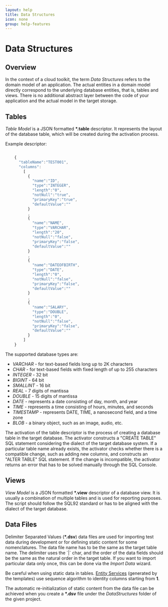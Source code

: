 ```yaml
---
layout: help
title: Data Structures
icon: none
group: help-features
---
```


Data Structures
===

Overview
---


In the context of a cloud toolkit, the term *Data Structures* refers to the domain model of an application. The actual entities in a domain model directly correspond to the underlying database entities, that is, tables and views. There is no additional abstract layer between the code of your application and the actual model in the target storage.

Tables
---

*Table Model* is a JSON formatted **\*.table** descriptor. It represents the layout of the database table, which will be created during the activation process.

Example descriptor:

```javascript

	{
	  "tableName":"TEST001",
	  "columns":
	    [
	      {
	        "name":"ID",
	        "type":"INTEGER",
	        "length":"0",
	        "notNull":"true",
	        "primaryKey":"true",
	        "defaultValue":""
	      }
	      ,
	      {
	        "name":"NAME",
	        "type":"VARCHAR",
	        "length":"20",
	        "notNull":"false",
	        "primaryKey":"false",
	        "defaultValue":""
	      }
	      ,
	      {
	        "name":"DATEOFBIRTH",
	        "type":"DATE",
	        "length":"0",
	        "notNull":"false",
	        "primaryKey":"false",
	        "defaultValue":""
	      }
	      ,
	      {
	        "name":"SALARY",
	        "type":"DOUBLE",
	        "length":"0",
	        "notNull":"false",
	        "primaryKey":"false",
	        "defaultValue":""
	      }
	    ]
	}
```

The supported database types are:

*	*VARCHAR*     - for text-based fields long up to 2K characters
*	*CHAR*        - for text-based fields with fixed length of up to 255 characters
*	*INTEGER*     - 32 bit
*	*BIGINT*      - 64 bit
*	*SMALLINT*    - 16 bit
*	*REAL*        - 7 digits of mantissa
*	*DOUBLE*      - 15 digits of mantissa
*	*DATE*        - represents a date consisting of day, month, and year
*	*TIME*        - represents a time consisting of hours, minutes, and seconds
*	*TIMESTAMP*   - represents DATE,  TIME, a nanosecond field, and a time zone
*	*BLOB*        - a binary object, such as an image, audio, etc.

The activation of the table descriptor is the process of creating a database table in the target database. The activator constructs a "CREATE TABLE" SQL statement considering the dialect of the target database system. If a particular table name already exists, the activator checks whether there is a compatible change, such as adding new columns, and constructs an "ALTER TABLE" SQL statement. If the change is incompatible, the activator returns an error that has to be solved manually through the SQL Console.

Views
---

*View Model* is a JSON formatted **\*.view** descriptor of a database view. It is usually a combination of multiple tables and is used for reporting purposes. The script should follow the SQL92 standard or has to be aligned with the dialect of the target database.

Data Files
---

Delimiter Separated Values (**\*.dsv**) data files are used for importing test data during development or for defining static content for some nomenclatures. The data file name has to be the same as the target table name. The delimiter uses the \`|\` char, and the order of the data fields should be the same as the natural order in the target table. If you want to import particular data only once, this can be done via the *Import Data* wizard.

Be careful when using static data in tables. [Entity Services](entity_service.html) (generated by the templates) use sequence algorithm to identity columns starting from **1**.

The automatic re-initialization of static content from the data file can be achieved when you create a **\*.dsv** file under the *DataStructures* folder of the given project.
